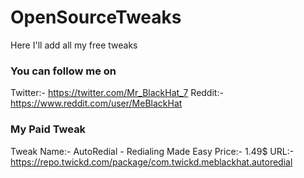# OpenSourceTweaks
Here I'll add all my free tweaks

### You can follow me on 
Twitter:- https://twitter.com/Mr_BlackHat_7
Reddit:- https://www.reddit.com/user/MeBlackHat

### My Paid Tweak
Tweak Name:- AutoRedial - Redialing Made Easy
Price:- 1.49$
URL:- https://repo.twickd.com/package/com.twickd.meblackhat.autoredial
